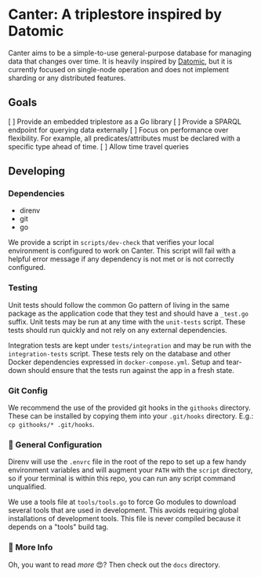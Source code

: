 # Canter: A triplestore inspired by Datomic

Canter aims to be a simple-to-use general-purpose database for managing data
that changes over time. It is heavily inspired by
[Datomic](https://www.datomic.com/), but it is currently focused on single-node
operation and does not implement sharding or any distributed features.

## Goals

[ ] Provide an embedded triplestore as a Go library
[ ] Provide a SPARQL endpoint for querying data externally
[ ] Focus on performance over flexibility. For example, all predicates/attributes must be declared with a specific type ahead of time.
[ ] Allow time travel queries

## Developing

### Dependencies

- direnv
- git
- go

We provide a script in `scripts/dev-check` that verifies your local environment
is configured to work on Canter. This script will fail with a helpful error
message if any dependency is not met or is not correctly configured.

### Testing

Unit tests should follow the common Go pattern of living in the same package as
the application code that they test and should have a `_test.go` suffix. Unit
tests may be run at any time with the `unit-tests` script. These tests should
run quickly and not rely on any external dependencies.

Integration tests are kept under `tests/integration` and may be run with the
`integration-tests` script. These tests rely on the database and other Docker
dependencies expressed in `docker-compose.yml`. Setup and tear-down should
ensure that the tests run against the app in a fresh state.

### Git Config

We recommend the use of the provided git hooks in the `githooks` directory.
These can be installed by copying them into your `.git/hooks` directory. E.g.:
`cp githooks/* .git/hooks`.

### 🔧 General Configuration

Direnv will use the `.envrc` file in the root of the repo to set up a few handy
environment variables and will augment your `PATH` with the `script` directory,
so if your terminal is within this repo, you can run any script command
unqualified.

We use a tools file at `tools/tools.go` to force Go modules to download several
tools that are used in development. This avoids requiring global installations
of development tools. This file is never compiled because it depends on a
"tools" build tag.

### 📖 More Info

Oh, you want to read _more_ 😍? Then check out the `docs` directory.

